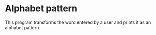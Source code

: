 # Alphabet pattern

This program transforms the word entered by a user and prints it as an alphabet pattern.
